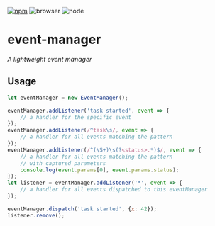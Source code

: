 [![npm](https://img.shields.io/npm/v/@axtk/event-manager?labelColor=royalblue&color=royalblue&style=flat-square)](https://www.npmjs.com/package/@axtk/event-manager)
![browser](https://img.shields.io/badge/browser-✓-blue?labelColor=dodgerblue&color=dodgerblue&style=flat-square)
![node](https://img.shields.io/badge/node-✓-blue?labelColor=dodgerblue&color=dodgerblue&style=flat-square)

# event-manager

*A lightweight event manager*

## Usage

```js
let eventManager = new EventManager();

eventManager.addListener('task started', event => {
    // a handler for the specific event
});
eventManager.addListener(/^task\s/, event => {
    // a handler for all events matching the pattern
});
eventManager.addListener(/^(\S+)\s(?<status>.*)$/, event => {
    // a handler for all events matching the pattern
    // with captured parameters
    console.log(event.params[0], event.params.status);
});
let listener = eventManager.addListener('*', event => {
    // a handler for all events dispatched to this eventManager
});

eventManager.dispatch('task started', {x: 42});
listener.remove();
```

